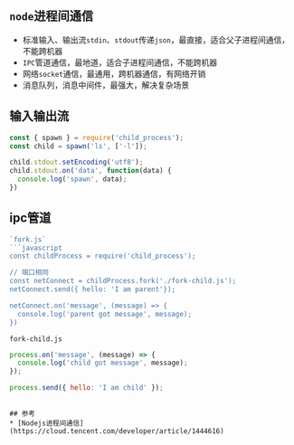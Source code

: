 ## `node`进程间通信
* 标准输入、输出流`stdin`、`stdout`传递`json`，最直接，适合父子进程间通信，不能跨机器
* `IPC`管道通信，最地道，适合子进程间通信，不能跨机器
* 网络`socket`通信，最通用，跨机器通信，有网络开销
* 消息队列，消息中间件，最强大，解决复杂场景

## 输入输出流
```js
const { spawn } = require('child_process');
const child = spawn('ls', ['-l']);

child.stdout.setEncoding('utf8');
child.stdout.on('data', function(data) {
  console.log('spawn', data);
})
```

## ipc管道
```js
`fork.js`
```javascript
const childProcess = require('child_process');

// 端口相同
const netConnect = childProcess.fork('./fork-child.js');
netConnect.send({ hello: 'I am parent'});

netConnect.on('message', (message) => {
  console.log('parent got message', message);
})
```
`fork-child.js`
```javascript
process.on('message', (message) => {
  console.log('child got message', message);
});

process.send({ hello: 'I am child' });
```
```

## 参考
* [Nodejs进程间通信](https://cloud.tencent.com/developer/article/1444616)
